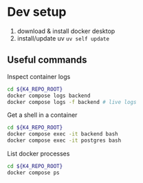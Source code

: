 # Dev setup

1. download & install docker desktop
2. install/update uv `uv self update`

## Useful commands

Inspect container logs

```zsh
cd ${K4_REPO_ROOT}
docker compose logs backend
docker compose logs -f backend # live logs
```

Get a shell in a container

```zsh
cd ${K4_REPO_ROOT}
docker compose exec -it backend bash
docker compose exec -it postgres bash
```

List docker processes

```zsh
cd ${K4_REPO_ROOT}
docker compose ps
```

